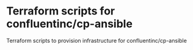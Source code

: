 # Terraform scripts for confluentinc/cp-ansible

Terraform scripts to provision infrastructure for confluentinc/cp-ansible
